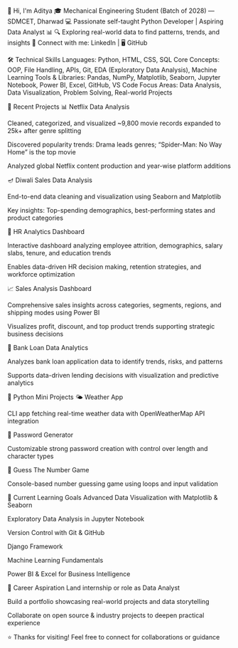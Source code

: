 👋 Hi, I'm Aditya
🎓 Mechanical Engineering Student (Batch of 2028) — SDMCET, Dharwad
💻 Passionate self-taught Python Developer | Aspiring Data Analyst 📊
🔍 Exploring real-world data to find patterns, trends, and insights
🔗 Connect with me: LinkedIn | 🖥️ GitHub

🛠️ Technical Skills
Languages: Python, HTML, CSS, SQL
Core Concepts: OOP, File Handling, APIs, Git, EDA (Exploratory Data Analysis), Machine Learning
Tools & Libraries: Pandas, NumPy, Matplotlib, Seaborn, Jupyter Notebook, Power BI, Excel, GitHub, VS Code
Focus Areas: Data Analysis, Data Visualization, Problem Solving, Real-world Projects

🚀 Recent Projects
📊 Netflix Data Analysis

Cleaned, categorized, and visualized ~9,800 movie records expanded to 25k+ after genre splitting

Discovered popularity trends: Drama leads genres; “Spider-Man: No Way Home” is the top movie

Analyzed global Netflix content production and year-wise platform additions

🪔 Diwali Sales Data Analysis

End-to-end data cleaning and visualization using Seaborn and Matplotlib

Key insights: Top-spending demographics, best-performing states and product categories

💼 HR Analytics Dashboard

Interactive dashboard analyzing employee attrition, demographics, salary slabs, tenure, and education trends

Enables data-driven HR decision making, retention strategies, and workforce optimization

📈 Sales Analysis Dashboard

Comprehensive sales insights across categories, segments, regions, and shipping modes using Power BI

Visualizes profit, discount, and top product trends supporting strategic business decisions

🏦 Bank Loan Data Analytics

Analyzes bank loan application data to identify trends, risks, and patterns

Supports data-driven lending decisions with visualization and predictive analytics

🐍 Python Mini Projects
🌤️ Weather App

CLI app fetching real-time weather data with OpenWeatherMap API integration

🔐 Password Generator

Customizable strong password creation with control over length and character types

🔢 Guess The Number Game

Console-based number guessing game using loops and input validation

🎯 Current Learning Goals
Advanced Data Visualization with Matplotlib & Seaborn

Exploratory Data Analysis in Jupyter Notebook

Version Control with Git & GitHub

Django Framework

Machine Learning Fundamentals

Power BI & Excel for Business Intelligence

🌟 Career Aspiration
Land internship or role as Data Analyst

Build a portfolio showcasing real-world projects and data storytelling

Collaborate on open source & industry projects to deepen practical experience

⭐ Thanks for visiting! Feel free to connect for collaborations or guidance
